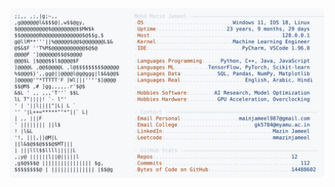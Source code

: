 <picture>
  <source srcset="https://raw.githubusercontent.com/mmazinjameel/mmazinjameel/main/dark_mode.svg?v=1756937334" media="(prefers-color-scheme: dark)">
  <img src="https://raw.githubusercontent.com/mmazinjameel/mmazinjameel/main/light_mode.svg?v=1756937334">
</picture>

